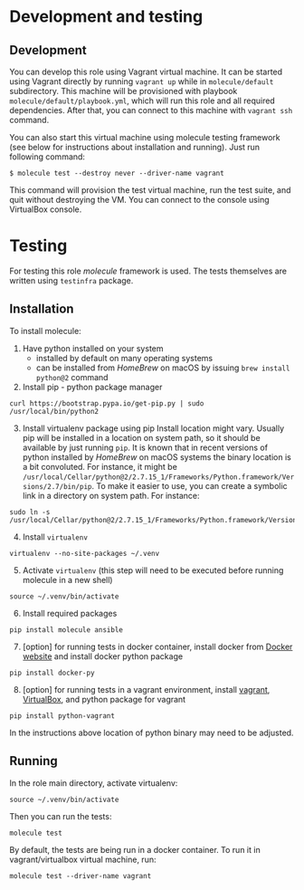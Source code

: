 # Development and testing

## Development

You can develop this role using Vagrant virtual machine. It can be started using Vagrant directly by running
`vagrant up` while in `molecule/default` subdirectory. This machine will be provisioned with playbook 
`molecule/default/playbook.yml`, which will run this role and all required dependencies. After that, you can connect
to this machine with `vagrant ssh` command.

You can also start this virtual machine using molecule testing framework (see below for instructions about installation
and running). Just run following command:

```
$ molecule test --destroy never --driver-name vagrant
```

This command will provision the test virtual machine, run the test suite, and quit without destroying the VM. You can
connect to the console using VirtualBox console.

# Testing

For testing this role *molecule* framework is used. The tests themselves are written using `testinfra` package.


## Installation

To install molecule:

1. Have python installed on your system
   * installed by default on many operating systems
   * can be installed from _HomeBrew_ on macOS by issuing `brew install python@2` command
2. Install pip - python package manager

```
curl https://bootstrap.pypa.io/get-pip.py | sudo /usr/local/bin/python2
```

3. Install virtualenv package using pip
   Install location might vary. Usually pip will be installed in a location on system path, so it should be available
   by just running `pip`. It is known that in recent versions of python installed by _HomeBrew_ on macOS systems
   the binary location is a bit convoluted. For instance, it might be `/usr/local/Cellar/python@2/2.7.15_1/Frameworks/Python.framework/Versions/2.7/bin/pip`.
   To make it easier to use, you can create a symbolic link in a directory on system path. For instance:
   
```
sudo ln -s /usr/local/Cellar/python@2/2.7.15_1/Frameworks/Python.framework/Versions/2.7/bin/pip
``` 

4. Install `virtualenv`

```
virtualenv --no-site-packages ~/.venv
```

5. Activate `virtualenv` (this step will need to be executed before running molecule in a new shell)

```
source ~/.venv/bin/activate
```

6. Install required packages

```
pip install molecule ansible
```

7. [option] for running tests in docker container, install docker from [Docker website](https://www.docker.com/products/docker-desktop)
   and install docker python package
   
```
pip install docker-py
```

8. [option] for running tests in a vagrant environment, install [vagrant](https://www.vagrantup.com/), 
   [VirtualBox](http://virtualbox.org/), and python package for vagrant
   
```
pip install python-vagrant
```

In the instructions above location of python binary may need to be adjusted.

## Running

In the role main directory, activate virtualenv:

```
source ~/.venv/bin/activate
```

Then you can run the tests:

```
molecule test
```

By default, the tests are being run in a docker container. To run it in vagrant/virtualbox virtual machine, run:

```
molecule test --driver-name vagrant
```
